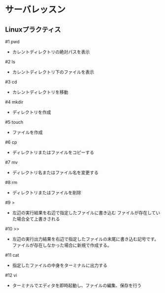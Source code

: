 # サーバレッスン
Linuxプラクティス
-----------------
#1 pwd
 - カレントディレクトリの絶対パスを表示

#2 ls
 - カレントディレクトリ下のファイルを表示

#3 cd
 - カレントディレクトリを移動

#4 mkdir
 - ディレクトリを作成

#5 touch
 - ファイルを作成

#6 cp
 - ディレクトリまたはファイルをコピーする

#7 mv
 - ディレクトリ名またはファイル名を変更する

#8 rm
 - ディレクトリまたはファイルを削除

#9 >
 - 左辺の実行結果を右辺で指定したファイルに書き込む
   ファイルが存在していた場合全て上書きされる

#10 >>
 - 左辺の実行出力結果を右辺で指定したファイルの末尾に書き込む記号です。
   ファイルが存在しなかった場合に新規で作成する。

#11 cat
 - 指定したファイルの中身をターミナルに出力する

#12 vi
 - ターミナルでエディタを即時起動し、ファイルの編集、保存を行う

